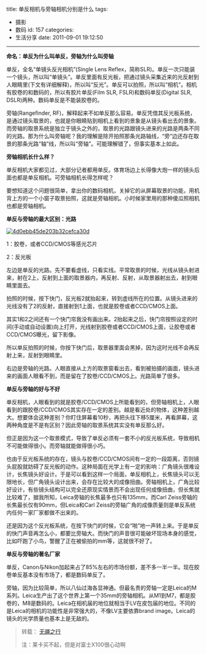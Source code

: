 title: 单反相机与旁轴相机分别是什么
tags:
  - 摄影
  - 数码
id: 157
categories:
  - 生活分享
date: 2011-09-01 19:12:50
---

**命名：单反为什么叫单反，旁轴为什么叫旁轴**

单反，全名“单镜头反光相机”(Single Lens Reflex，简称SLR)。单反一次只能装一个镜头，所以叫“单镜头”。单反里面有反光板，把通过镜头采集近来的光反射到人眼睛里(下文有详细解释)，所以叫“反光”。单反可以拍照，所以叫“相机”。相机有胶卷的和数码的，所以有胶片单反(Film SLR, FSLR)和数码单反(Digital SLR, DSLR)两种。数码单反是不能装胶卷的。

旁轴(Rangefinder, RF)，解释起来不如单反那么容易。单反凭借其反光板系统，是通过镜头取景的，也就是你眼睛贴到相机上看到的景象是从镜头看出去的景象。而旁轴的取景系统是独立于镜头之外的，取景的光路跟镜头进来的光路是两条不同的光路。那为什么叫旁轴呢？我的理解是除开拍照那条光路轴线，“旁”边还存在取景的那条光路“轴”线，所以叫“旁轴”。可能理解错了，但事实基本上如此。

<!--more-->

**旁轴相机长什么样？**

单反相机大家都见过，大部分记者都用单反。体育场边上长得像大炮一样的镜头后面也都是单反相机。可旁轴相机长得怎样呢？

要想知道这个问题很简单，拿出你的数码相机，关掉它的从屏幕取景的功能，用机背上方的一个小窗子取景拍照，这就是旁轴相机。小时候家里用的那种傻瓜照相机也都是旁轴相机。

**单反与旁轴的最大区别：光路**

[![4d0ebb45de203b32cefca30d](/images/2011/09/4d0ebb45de203b32cefca30d_thumb.jpg "4d0ebb45de203b32cefca30d")](/images/2011/09/4d0ebb45de203b32cefca30d.jpg)

1：胶卷，或者CCD/CMOS等感光芯片

2：反光板

左边是单反的光路。先不要看虚线，只看实线。平常取景的时候，光线从镜头射进来，射在2上，反射到上面的取景器内，再反射、反射，从取景器射出去，射到眼睛里面去。

拍照的时候，按下快门，反光板2就抬起来，转到虚线所在的位置。从镜头进来的光线没有了2的反射，直接射到1上面，也就是胶卷或者CCD/CMOS上面。

其实1和2之间还有一个快门帘我没有画出来。2抬起来之后，快门帘按照设定的时间(手动或自动设置)向上打开，光线射到胶卷或者CCD/CMOS上面，让胶卷或者CCD/CMOS曝光，留下影像。

所以单反拍照的时候，你按下快门后，取景器里面会黑掉，因为这时光线不会再反射上来，反射到眼睛里。

右边是旁轴的光路。人眼直接从上方的取景窗看出去，看到被拍摄的画面，镜头进来的画面人眼看不到，而是留在了胶卷/CCD/CMOS上。光路简单了很多。

**单反与旁轴的好与不好**

单反相机，人眼看到的就是胶卷/CCD/CMOS上所能看到的，但旁轴相机上，人眼看到的跟胶卷/CCD/CMOS其实存在一定的差别。越是看近处的物体，这种差别越大。想要体会这种差别？你盯住屏幕看10秒，再把头往下移5厘米，再看屏幕，这两种角度是不是有区别？因此旁轴的取景系统其实没有单反那么好。

但正是因为这一个取景模式，导致了单反必须有一套不小的反光板系统，导致相机不可能做得很小。而旁轴就能做得很小巧。

也由于反光板系统的存在，镜头与胶卷/CCD/CMOS间有一定的一段距离，否则镜头屁股就妨碍了反光板的动作。这种局面在光学上有一定的影响：广角镜头很难设计，长焦镜头好设计。于是可以看到这样一个局面，单反相机上，长焦镜头可以无限地长，但广角镜头设计出来，会存在比较大的成像扭曲。旁轴相机上，广角比较好设计，有些镜头结构可以完全还原现实情景而不会出现任何成像扭曲，但长焦就比较难了，据我所知，Leica旁轴的长焦最多也只有135mm，而Carl Zeiss旁轴的长焦最长仅有90mm，但Leica和Carl Zeiss的旁轴广角的成像质量则是单反系统内任何一家厂家都做不出来的。

还是因为这个反光板系统，在按下快门的时候，它会“啪”地一声转上来。于是单反的快门声音再怎么小，都要比旁轴大。而快门的声音很可能破坏现场本身的感觉，比如吓跑了小鸟，警醒了正在被偷拍的mm等，这就很不好了。

**单反与旁轴的著名厂家**

单反，Canon与Nikon加起来占了85%左右的市场份额，差不多一半一半。现在胶卷单反基本没有市场了，都是数码单反了。

旁轴，因为比较简单，所以八仙过海各显神通。但最名贵的旁轴一定是Leica的M系列。Leica生产出了这个世界上第一个35mm的旁轴相机。从M1到M7，都是胶卷的，M8是数码的。Leica在相机届的地位就相当于LV在皮包届的地位。不同的是Leica的相机的功能性是非常强大的，不像LV主要依靠brand image。Leica的镜头的光学质量也基本上是无敌的。
> 转载： [无疆之行](http://hi.baidu.com/lavituo/blog/item/c413fed38abfb3daa8ec9a00.html)> 
> 
> 注：莱卡买不起，但是对富士X100很心动啊
